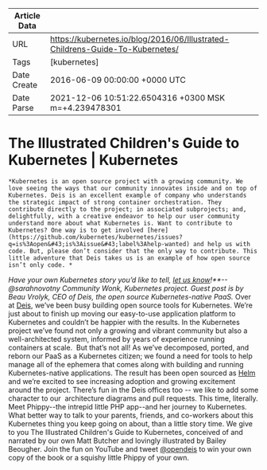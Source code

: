 |             Article Data             ||
| ----------------- | ----------------- |
| URL               | https://kubernetes.io/blog/2016/06/Illustrated-Childrens-Guide-To-Kubernetes/        |
| Tags              | [kubernetes]       |
| Date Create       | 2016-06-09 00:00:00 &#43;0000 UTC |
| Date Parse        | 2021-12-06 10:51:22.6504316 &#43;0300 MSK m=&#43;4.239478301  |

#  The Illustrated Children&#39;s Guide to Kubernetes  | Kubernetes

	
	
	
	
	*Kubernetes is an open source project with a growing community. We love seeing the ways that our community innovates inside and on top of Kubernetes. Deis is an excellent example of company who understands the strategic impact of strong container orchestration. They contribute directly to the project; in associated subprojects; and, delightfully, with a creative endeavor to help our user community understand more about what Kubernetes is. Want to contribute to Kubernetes? One way is to get involved [here](https://github.com/kubernetes/kubernetes/issues?q=is%3Aopen&#43;is%3Aissue&#43;label%3Ahelp-wanted) and help us with code. But, please don’t consider that the only way to contribute. This little adventure that Deis takes us is an example of how open source isn’t only code. *
*Have your own Kubernetes story you’d like to tell, [let us know](https://docs.google.com/a/google.com/forms/d/1cHiRdmBCEmUH9ekHY2G-KDySk5YXRzALHcMNgzwXtPM/viewform)!**-- @sarahnovotny Community Wonk, Kubernetes project.*
*Guest post is by Beau Vrolyk, CEO of Deis, the open source Kubernetes-native PaaS.*
Over at [Deis](https://deis.com/), we’ve been busy building open source tools for Kubernetes. We’re just about to finish up moving our easy-to-use application platform to Kubernetes and couldn’t be happier with the results. In the Kubernetes project we’ve found not only a growing and vibrant community but also a well-architected system, informed by years of experience running containers at scale. 
But that’s not all! As we’ve decomposed, ported, and reborn our PaaS as a Kubernetes citizen; we found a need for tools to help manage all of the ephemera that comes along with building and running Kubernetes-native applications. The result has been open sourced as [Helm](https://github.com/kubernetes/helm) and we’re excited to see increasing adoption and growing excitement around the project.
There’s fun in the Deis offices too -- we like to add some character to our  architecture diagrams and pull requests. This time, literally. Meet Phippy--the intrepid little PHP app--and her journey to Kubernetes. What better way to talk to your parents, friends, and co-workers about this Kubernetes thing you keep going on about, than a little story time. We give to you The Illustrated Children&#39;s Guide to Kubernetes, conceived of and narrated by our own Matt Butcher and lovingly illustrated by Bailey Beougher. Join the fun on YouTube and tweet [@opendeis](https://twitter.com/Opendeis) to win your own copy of the book or a squishy little Phippy of your own.


	

	


